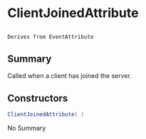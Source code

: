 # ClientJoinedAttribute

## 
```c#
Derives from EventAttribute
```

## Summary

Called when a client has joined the server.
## Constructors

```c#
ClientJoinedAttribute( ) 
```
No Summary
